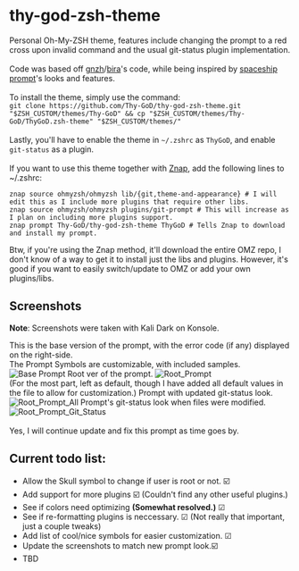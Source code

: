 # thy-god-zsh-theme
Personal Oh-My-ZSH theme, features include changing the prompt to a red cross upon invalid command and the usual git-status plugin implementation.<br>
<br>Code was based off [gnzh](https://github.com/ohmyzsh/ohmyzsh/blob/master/themes/gnzh.zsh-theme)/[bira](https://github.com/ohmyzsh/ohmyzsh/blob/master/themes/bira.zsh-theme)'s code, while being inspired by [spaceship prompt](https://spaceship-prompt.sh)'s looks and features.<br>
<br>To install the theme, simply use the command:<br>
```git clone https://github.com/Thy-GoD/thy-god-zsh-theme.git "$ZSH_CUSTOM/themes/Thy-GoD" && cp "$ZSH_CUSTOM/themes/Thy-GoD/ThyGoD.zsh-theme" "$ZSH_CUSTOM/themes/"```
<br><br>Lastly, you'll have to enable the theme in `~/.zshrc` as `ThyGoD`, and enable `git-status` as a plugin.
<br><br>If you want to use this theme together with [Znap](https://github.com/marlonrichert/zsh-snap), add the following lines to ~/.zshrc:<br>
```
znap source ohmyzsh/ohmyzsh lib/{git,theme-and-appearance} # I will edit this as I include more plugins that require other libs.
znap source ohmyzsh/ohmyzsh plugins/git-prompt # This will increase as I plan on including more plugins support.
znap prompt Thy-GoD/thy-god-zsh-theme ThyGoD # Tells Znap to download and install my prompt.
```
Btw, if you're using the Znap method, it'll download the entire OMZ repo, 
I don't know of a way to get it to install just the libs and plugins.
However, it's good if you want to easily switch/update to OMZ or add your own plugins/libs.

## Screenshots
**Note**: Screenshots were taken with Kali Dark on Konsole.

This is the base version of the prompt, with the error code (if any) displayed on the right-side.
<br>The Prompt Symbols are customizable, with included samples.
![Base Prompt](/screenshots/prompt-ss-1-updated.png)
Root ver of the prompt.
![Root_Prompt](/screenshots/prompt-ss-2-updated.png)
<br>(For the most part, left as default, though I have added all default values in the file to allow for customization.)
Prompt with updated git-status look.
![Root_Prompt_All](/screenshots/prompt-ss-3-updated.png)
Prompt's git-status look when files were modified.
![Root_Prompt_Git_Status](/screenshots/prompt-ss-4-updated.png)
<br>
<br>Yes, I will continue update and fix this prompt as time goes by.

## Current todo list:

- Allow the Skull symbol to change if user is root or not. ☑️
- Add support for more plugins ☑️ (Couldn't find any other useful plugins.)
- See if colors need optimizing **(Somewhat resolved.)** ☑
- See if re-formatting plugins is neccessary. ☑ (Not really that important, just a couple tweaks)
- Add list of cool/nice symbols for easier customization. ☑
- Update the screenshots to match new prompt look.☑️
- TBD
